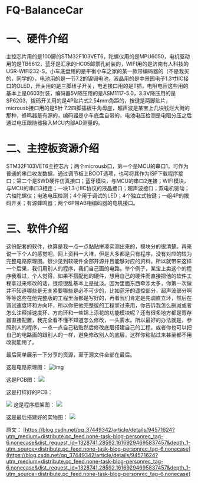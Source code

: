 # FQ-BalanceCar

# 一、硬件介绍
主控芯片用的是100脚的STM32F103VET6，陀螺仪用的是MPU6050，电机驱动用的是TB6612，蓝牙是汇承的HC05邮票孔封装的，WIFI用的是济南有人科技的USR-WIFI232-S，小车底盘用的是平衡小车之家的某一款带编码器的（不是我买的，同学的），电池用的是一节7.2的镍镉电池，液晶用的是中景园电子1.3寸IIC接口的OLED，开关用的是三脚纽子开关，电池接口用的是T插，电阻电容这些用的基本上是0603封装，编码器5V降压用的是ASM1117-5.0，3.3V降压用的是SP6203，拨码开关用的是4P贴片式2.54mm角距的，按键是两脚贴片，microusb接口用的是5针 7.2四脚插板牛角母座，超声波是某宝上几块钱烂大街的那种，蜂鸣器是有源的，编码器是小车底盘自带的，电池电压检测是电阻分压之后通过电压跟随器接入MCU内部AD测量的。

# 二、主控板资源介绍

STM32F103VET6主控芯片；两个microusb口，第一个是MCU的串口1，可作为普通的串口收发数据，通过调节板上BOOT选项，也可将其作为ISP下载程序接口；第二个是SWD硬件仿真接口；蓝牙模块，与MCU的串口2连接；WIFI模块，与MCU的串口3相连；一块1.3寸IIC协议的液晶接口；超声波接口；双电机驱动；六轴陀螺仪；电池电压检测；4个用于调试的LED；4个独立式按键；一组4P的拨码开关；有源蜂鸣器；两个6P带AB相编码器的电机接口。

# 三、软件介绍

这份配套的软件，也算是我一点一点黏贴拼凑实测出来的，模块分的很清楚。再来说一下个人的感觉吧，网上资料一大堆，但是大多都是只有程序，没有对应的较为完整电路原理图。很少见到软硬件全部开源并且能够对应的资料。所以就带来这样一个后果，我们用别人的程序，我们自己画的电路。举个例子，某宝上卖这个的程序我看过，个人觉得，如果不搭配他的硬件，想用自己的硬件而直接把他的软件工程拿过来修改的话，很烦很乱基本上是扯淡。因为里面东西牵涉太多，你第一次做并不知道哪些是无关紧要哪些是必不可少的，比如蓝牙的遥控部分，超声波部分啊等等这些在他完整版的工程里面都是写好的，再者我们肯定是先调直立环，然后在调试速度环和方向环，所以你把他完整版的工程拿过来用，你告诉我怎么删减或者怎么注释掉速度环、方向环和一些锦上添花的功能模块呢？还有很多地方都是寄存器直接配置，我完全看不懂不知道怎么修改，一头雾水。所以最好的办法就是，参照别人的程序，一点一点自己粘贴然后修改底层搭建自己的工程。或者你也可以把自己的电路画的跟别人的一样，避免修改别人的底层，这样你粘贴过来甚至都不用改就能用了。

最后简单展示一下分享的资源，至于源文件全部在最后。

这是电路原理图：
![img](https://imgconvert.csdnimg.cn/aHR0cHM6Ly9zdGF0aWMuZHkyMDguY24vb18xZGVyY2RrNTMxOGFmMW5mazF2dDM1b2cxZXAxYS5wbmc)

这是PCB图：
![](https://imgconvert.csdnimg.cn/aHR0cHM6Ly9zdGF0aWMuZHkyMDguY24vb18xZGVyY2ZtM205aW0xYjBkMXFlMDEwbjRxcHVhLnBuZw)

这是打样好的PCB：

![](https://imgconvert.csdnimg.cn/aHR0cHM6Ly9zdGF0aWMuZHkyMDguY24vb18xZGVyY2hjbjExbXRrOHI3MWE1NGZlNzRwa2EucG5n)
这是程序框架图：
![](https://imgconvert.csdnimg.cn/aHR0cHM6Ly9zdGF0aWMuZHkyMDguY24vb18xZGVyY2syc2FxbXExb2hyanR2MThucjZrdWEucG5n)

这是最后搭建好的实物图：
![](https://imgconvert.csdnimg.cn/aHR0cHM6Ly9zdGF0aWMuZHkyMDguY24vb18xZGVyY2tqbm0xMTJjMWl1bjE1NGoxZHVsMWRyZmEucG5n)

原文：
[https://blog.csdn.net/qq_37449342/article/details/94571624?utm_medium=distribute.pc_feed.none-task-blog-personrec_tag-6.nonecase&dist_request_id=1328741.28592.16169294695837457&depth_1-utm_source=distribute.pc_feed.none-task-blog-personrec_tag-6.nonecase](https://blog.csdn.net/qq_37449342/article/details/94571624?utm_medium=distribute.pc_feed.none-task-blog-personrec_tag-6.nonecase&dist_request_id=1328741.28592.16169294695837457&depth_1-utm_source=distribute.pc_feed.none-task-blog-personrec_tag-6.nonecase)